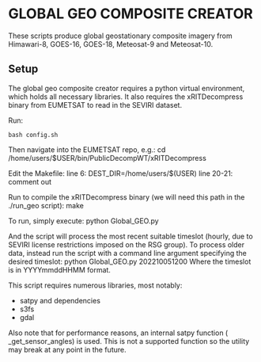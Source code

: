 # GLOBAL GEO COMPOSITE CREATOR ####

These scripts produce global geostationary composite imagery from
Himawari-8, GOES-16, GOES-18, Meteosat-9 and Meteosat-10.

## Setup

The global geo composite creator requires a python virtual environment, 
which holds all necessary libraries. It also requires the xRITDecompress 
binary from EUMETSAT to read in the SEVIRI dataset.

Run:
```
bash config.sh
```

Then navigate into the EUMETSAT repo, e.g.:
cd /home/users/$USER/bin/PublicDecompWT/xRITDecompress

Edit the Makefile:
line 6: DEST_DIR=/home/users/$(USER)
line 20-21: comment out

Run to compile the xRITDecompress binary (we will need this path in the ./run_geo script):
make


To run, simply execute:
 python Global_GEO.py

And the script will process the most recent suitable timeslot
(hourly, due to SEVIRI license restrictions imposed on the RSG
group). To process older data, instead run the script with a
command line argument specifying the desired timeslot:
 python Global_GEO.py 202210051200
Where the timeslot is in YYYYmmddHHMM format.

This script requires numerous libraries, most notably:
 - satpy and dependencies
 - s3fs
 - gdal

Also note that for performance reasons, an internal satpy function
( _get_sensor_angles) is used. This is not a supported function so
the utility may break at any point in the future.
